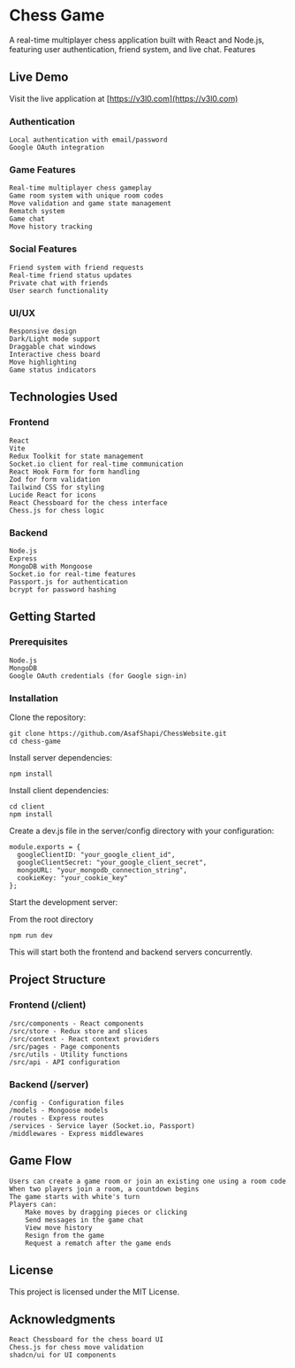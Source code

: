 # Chess Game

A real-time multiplayer chess application built with React and Node.js, featuring user authentication, friend system, and live chat.
Features

## Live Demo

Visit the live application at [https://v3l0.com](https://v3l0.com)

### Authentication

    Local authentication with email/password
    Google OAuth integration

### Game Features

    Real-time multiplayer chess gameplay
    Game room system with unique room codes
    Move validation and game state management
    Rematch system
    Game chat
    Move history tracking

### Social Features

    Friend system with friend requests
    Real-time friend status updates
    Private chat with friends
    User search functionality

### UI/UX

    Responsive design
    Dark/Light mode support
    Draggable chat windows
    Interactive chess board
    Move highlighting
    Game status indicators

## Technologies Used

### Frontend

    React
    Vite
    Redux Toolkit for state management
    Socket.io client for real-time communication
    React Hook Form for form handling
    Zod for form validation
    Tailwind CSS for styling
    Lucide React for icons
    React Chessboard for the chess interface
    Chess.js for chess logic

### Backend

    Node.js
    Express
    MongoDB with Mongoose
    Socket.io for real-time features
    Passport.js for authentication
    bcrypt for password hashing

## Getting Started

### Prerequisites

    Node.js
    MongoDB
    Google OAuth credentials (for Google sign-in)

### Installation

Clone the repository:

    git clone https://github.com/AsafShapi/ChessWebsite.git
    cd chess-game

Install server dependencies:

    npm install

Install client dependencies:

    cd client
    npm install

Create a dev.js file in the server/config directory with your configuration:

    module.exports = {
      googleClientID: "your_google_client_id",
      googleClientSecret: "your_google_client_secret",
      mongoURL: "your_mongodb_connection_string",
      cookieKey: "your_cookie_key"
    };

Start the development server:

From the root directory

    npm run dev

This will start both the frontend and backend servers concurrently.


## Project Structure

### Frontend (/client)

    /src/components - React components
    /src/store - Redux store and slices
    /src/context - React context providers
    /src/pages - Page components
    /src/utils - Utility functions
    /src/api - API configuration

### Backend (/server)

    /config - Configuration files
    /models - Mongoose models
    /routes - Express routes
    /services - Service layer (Socket.io, Passport)
    /middlewares - Express middlewares

## Game Flow

    Users can create a game room or join an existing one using a room code
    When two players join a room, a countdown begins
    The game starts with white's turn
    Players can:
        Make moves by dragging pieces or clicking
        Send messages in the game chat
        View move history
        Resign from the game
        Request a rematch after the game ends

## License

This project is licensed under the MIT License.

## Acknowledgments

    React Chessboard for the chess board UI
    Chess.js for chess move validation
    shadcn/ui for UI components
